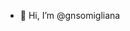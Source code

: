 - 👋 Hi, I’m @gnsomigliana

<!---
gnsomigliana/gnsomigliana is a ✨ special ✨ repository because its `README.md` (this file) appears on your GitHub profile.
You can click the Preview link to take a look at your changes.
--->
